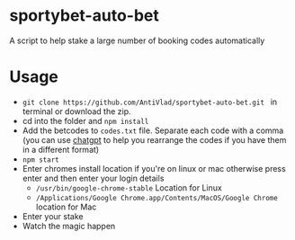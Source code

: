 # sportybet-auto-bet
A script to help stake a large number of booking codes automatically 

# Usage
* ```git clone https://github.com/AntiVlad/sportybet-auto-bet.git ``` in terminal or download the zip.
* cd into the folder and ```npm install```
* Add the betcodes to ```codes.txt``` file. Separate each code with a comma (you can use <a href="chat.openai.com/">chatgpt</a> to help you rearrange the codes if you have them in a different format)
*  ```npm start```
* Enter chromes install location if you're on linux or mac otherwise press enter and then enter your login details
  * ```/usr/bin/google-chrome-stable``` Location for Linux
  * ```/Applications/Google Chrome.app/Contents/MacOS/Google Chrome``` location for Mac
* Enter your stake
* Watch the magic happen
